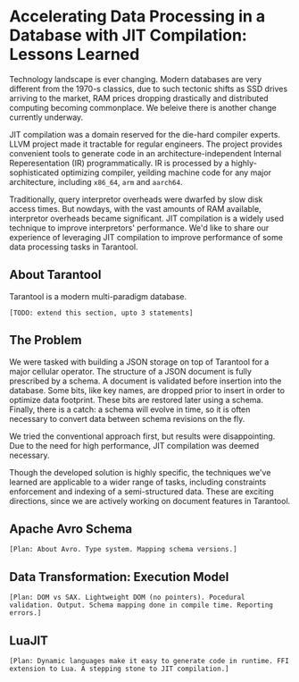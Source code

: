 # Accelerating Data Processing in a Database with JIT&nbsp;Compilation: Lessons Learned

Technology landscape is ever changing.
Modern databases are very different from the 1970-s classics,
due to such tectonic shifts as SSD drives arriving to the market,
RAM prices dropping drastically
and distributed computing becoming commonplace.
We beleive there is another change currently underway.

JIT compilation was a domain reserved for the die-hard compiler experts.
LLVM project made it tractable for regular engineers.
The project provides convenient tools to
generate code in an architecture-independent Internal Reperesentation (IR) programmatically.
IR is processed by a highly-sophisticated optimizing compiler, yeilding
machine code for any major architecture, including `x86_64`, `arm` and `aarch64`.

Traditionally, query interpretor overheads were dwarfed by slow disk access times.
But nowdays, with the vast amounts of RAM available, interpretor overheads
became significant.
JIT compilation is a widely used technique to improve interpretors' performance.
We'd like to share our experience of leveraging JIT compilation
to improve performance of some data processing tasks in Tarantool.

## About Tarantool

Tarantool is a modern multi-paradigm database.

`[TODO: extend this section, upto 3 statements]`

## The Problem

We were tasked with building a JSON storage on top of Tarantool for a
major cellular operator.
The structure of a JSON document is fully prescribed by a schema.
A document is validated before insertion into the database.
Some bits, like key names, are dropped prior to insert in order to optimize data footprint.
These bits are restored later using a schema.
Finally, there is a catch: a schema will evolve in time, so it is often necessary
to convert data between schema revisions on the fly.

We tried the conventional approach first, but results were disappointing.
Due to the need for high performance, JIT compilation was deemed necessary.

Though the developed solution is highly specific, the techniques we've learned
are applicable to a wider range of tasks, including constraints enforcement
and indexing of a semi-structured data.
These are exciting directions, since we are actively working on document
features in Tarantool.

## Apache Avro Schema

`[Plan: About Avro. Type system. Mapping schema versions.]`

## Data Transformation: Execution Model

`[Plan: DOM vs SAX. Lightweight DOM (no pointers). Pocedural validation. Output. Schema mapping done in compile time. Reporting errors.]`

## LuaJIT

`[Plan: Dynamic languages make it easy to generate code in runtime. FFI extension to Lua. A stepping stone to JIT compilation.]`
